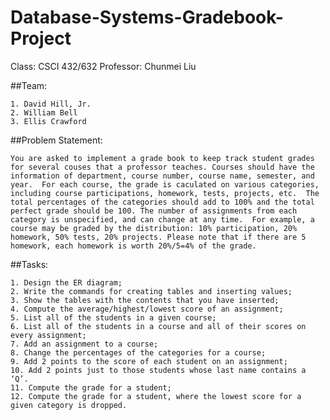# Database-Systems-Gradebook-Project

Class: CSCI 432/632
Professor: Chunmei Liu

##Team:

	1. David Hill, Jr.
	2. William Bell
	3. Ellis Crawford

##Problem Statement:

	You are asked to implement a grade book to keep track student grades for several couses that a professor teaches. Courses should have the information of department, course number, course name, semester, and year.  For each course, the grade is caculated on various categories, including course participations, homework, tests, projects, etc.  The total percentages of the categories should add to 100% and the total perfect grade should be 100. The number of assignments from each category is unspecified, and can change at any time.  For example, a course may be graded by the distribution: 10% participation, 20% homework, 50% tests, 20% projects. Please note that if there are 5 homework, each homework is worth 20%/5=4% of the grade.

##Tasks:

	1. Design the ER diagram;
	2. Write the commands for creating tables and inserting values;
	3. Show the tables with the contents that you have inserted;
	4. Compute the average/highest/lowest score of an assignment;
	5. List all of the students in a given course;
	6. List all of the students in a course and all of their scores on every assignment;
	7. Add an assignment to a course;
	8. Change the percentages of the categories for a course;
	9. Add 2 points to the score of each student on an assignment;
	10. Add 2 points just to those students whose last name contains a ‘Q’.
	11. Compute the grade for a student;
	12. Compute the grade for a student, where the lowest score for a given category is dropped.